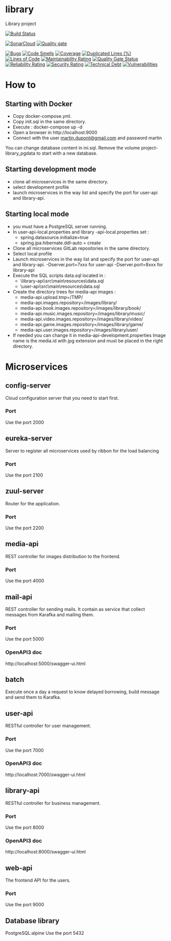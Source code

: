 # library
Library project

[![Build Status](https://travis-ci.org/pedsf1968/Library-V2.svg?branch=master)](https://travis-ci.org/pedsf1968/Library-V2)

[![SonarCloud](https://sonarcloud.io/images/project_badges/sonarcloud-white.svg)](https://sonarcloud.io/dashboard?id=pedsf1968_Library-V2)
[![Quality gate](https://sonarcloud.io/api/project_badges/quality_gate?project=pedsf1968_Library-V2)](https://sonarcloud.io/dashboard?id=pedsf1968_Library-V2)

[![Bugs](https://sonarcloud.io/api/project_badges/measure?project=pedsf1968_Library-V2&metric=bugs)](https://sonarcloud.io/dashboard?id=pedsf1968_Library-V2)
[![Code Smells](https://sonarcloud.io/api/project_badges/measure?project=pedsf1968_Library-V2&metric=code_smells)](https://sonarcloud.io/dashboard?id=pedsf1968_Library-V2)
[![Coverage](https://sonarcloud.io/api/project_badges/measure?project=pedsf1968_Library-V2&metric=coverage)](https://sonarcloud.io/dashboard?id=pedsf1968_Library-V2)
[![Duplicated Lines (%)](https://sonarcloud.io/api/project_badges/measure?project=pedsf1968_Library-V2&metric=duplicated_lines_density)](https://sonarcloud.io/dashboard?id=pedsf1968_Library-V2)
[![Lines of Code](https://sonarcloud.io/api/project_badges/measure?project=pedsf1968_Library-V2&metric=ncloc)](https://sonarcloud.io/dashboard?id=pedsf1968_Library-V2)
[![Maintainability Rating](https://sonarcloud.io/api/project_badges/measure?project=pedsf1968_Library-V2&metric=sqale_rating)](https://sonarcloud.io/dashboard?id=pedsf1968_Library-V2)
[![Quality Gate Status](https://sonarcloud.io/api/project_badges/measure?project=pedsf1968_Library-V2&metric=alert_status)](https://sonarcloud.io/dashboard?id=pedsf1968_Library-V2)
[![Reliability Rating](https://sonarcloud.io/api/project_badges/measure?project=pedsf1968_Library-V2&metric=reliability_rating)](https://sonarcloud.io/dashboard?id=pedsf1968_Library-V2)
[![Security Rating](https://sonarcloud.io/api/project_badges/measure?project=pedsf1968_Library-V2&metric=security_rating)](https://sonarcloud.io/dashboard?id=pedsf1968_Library-V2)
[![Technical Debt](https://sonarcloud.io/api/project_badges/measure?project=pedsf1968_Library-V2&metric=sqale_index)](https://sonarcloud.io/dashboard?id=pedsf1968_Library-V2)
[![Vulnerabilities](https://sonarcloud.io/api/project_badges/measure?project=pedsf1968_Library-V2&metric=vulnerabilities)](https://sonarcloud.io/dashboard?id=pedsf1968_Library-V2)


# How to
## Starting with Docker
- Copy docker-compose.yml.
- Copy init.sql in the same directory.
- Execute : docker-compose up -d
- Open a browser in http://localhost:9000
- Connect with the user martin.dupont@gmail.com and password martin

You can change database content in ini.sql. 
Remove the volume project-library_pgdata to start with a new database.

## Starting development mode
- clone all microservices in the same directory.
- select development profile
- launch microservices in the way list and specify the port for user-api and library-api.   


## Starting local mode
- you must have a PostgreSQL server running.
- In user-api-local.properties and library -api-local.properties set :
  - spring.datasource.initialize=true
  - spring.jpa.hibernate.ddl-auto = create
- Clone all microservices GitLab repositories in the same directory.
- Select local profile
- Launch microservices in the way list and specify the port for user-api and library-api.
  -Dserver.port=7xxx for user-api
  -Dserver.port=8xxx for library-api 
- Execute the SQL scripts data.sql located in :
   - \library-api\src\main\resources\data.sql  
   - \user-api\src\main\resources\data.sql  
- Create the directory trees for media-api images :
  - media-api.upload.tmp=/TMP/
  - media-api.images.repository=/images/library/
  - media-api.book.images.repository=/images/library/book/
  - media-api.music.images.repository=/images/library/music/
  - media-api.video.images.repository=/images/library/video/
  - media-api.game.images.repository=/images/library/game/
  - media-api.user.images.repository=/images/library/user/
- If needed you can change it in media-api-development.properties
Image name is the media.id with jpg extension and must be placed in the right directory. 

# Microservices
## config-server
Cloud configuration server that you need to start first.
### Port
Use the port 2000

## eureka-server
Server to register all microservices used by ribbon for the load balancing
### Port
Use the port 2100

## zuul-server
Router for the application.
### Port
Use the port 2200

## media-api
REST controller for images distribution to the frontend.
### Port
Use the port 4000

## mail-api
REST controller for sending mails. It contain as service that collect messages from Karafka and mailing them.
### Port
Use the port 5000
### OpenAPI3 doc 
http://localhost:5000/swagger-ui.html
  
## batch
Execute once a day a request to know delayed borrowing, build message and send them to Karafka.

## user-api
RESTful controller for user management.
### Port
Use the port 7000
### OpenAPI3 doc 
http://localhost:7000/swagger-ui.html

## library-api
RESTful controller for business management.
### Port
Use the port 8000
### OpenAPI3 doc 
http://localhost:8000/swagger-ui.html

## web-api
The frontend API for the users.
### Port
Use the port 9000

## Database library
PostgreSQL:alpine 
Use the port 5432
